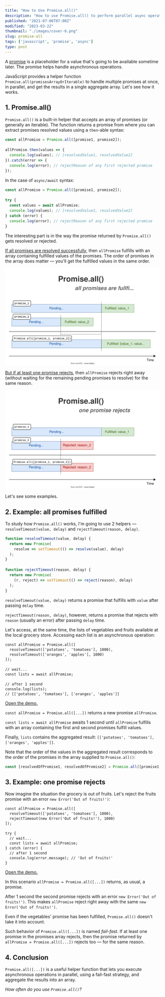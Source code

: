 ```yaml
---
title: "How to Use Promise.all()"
description: "How to use Promise.all() to perform parallel async operations in a fail-fast manner."
published: "2021-07-06T07:00Z"
modified: "2023-03-22"
thumbnail: "./images/cover-6.png"
slug: promise-all
tags: ['javascript', 'promise', 'async']
type: post
---
```


A [promise](/what-is-javascript-promise/) is a placeholder for a value that's going to be available sometime later. The promise helps handle asynchronous operations.  

JavaScript provides a helper function `Promise.all(promisesArrayOrIterable)` to handle multiple promises at once, in parallel, and get the results in a single aggregate array. Let's see how it works.  

<Affiliate type="traversyJavaScript" />

## 1. Promise.all()

`Promise.all()` is a built-in helper that accepts an array of promises (or generally an iterable). The function returns a promise from where you can extract promises resolved values using a `then`-able syntax: 

```javascript
const allPromise = Promise.all([promise1, promise2]);

allPromise.then(values => {
  console.log(values); // [resolvedValue1, resolvedValue2]
}).catch(error => {
  console.log(error); // rejectReason of any first rejected promise
});
```

In the case of `async/await` syntax:

```javascript
const allPromise = Promise.all([promise1, promise2]);

try {
  const values = await allPromise;
  console.log(values); // [resolvedValue1, resolvedValue2]
} catch (error) {
  console.log(error); // rejectReason of any first rejected promise
}
```

The interesting part is in the way the promise returned by `Promise.all()` gets resolved or rejected.  

<u>If all promises are resolved successfully</u>, then `allPromise` fulfills with an array containing fulfilled values of the promises. The order of promises in the array does matter &mdash; you'll get the fulfilled values in the same order.  

![Promise.all() - all fullfilled](./diagrams/diagram-1.svg)

<u>But if at least one promise rejects</u>, then `allPromise` rejects right away (without waiting for the remaining pending promises to resolve) for the same reason.  

![Promise.all() - one rejects](./diagrams/diagram-2.svg)

Let's see some examples.  

## 2. Example: all promises fulfilled

To study how `Promise.all()` works, I'm going to use 2 helpers &mdash; `resolveTimeout(value, delay)` and `rejectTimeout(reason, delay)`.  

```javascript
function resolveTimeout(value, delay) {
  return new Promise(
    resolve => setTimeout(() => resolve(value), delay)
  );
}

function rejectTimeout(reason, delay) {
  return new Promise(
    (r, reject) => setTimeout(() => reject(reason), delay)
  );
}
```

`resolveTimeout(value, delay)` returns a promise that fulfills with `value` after passing `delay` time.  

`rejectTimeout(reason, delay)`, however, returns a promise that rejects with `reason` (usually an error) after passing `delay` time.  

Let's access, at the same time, the lists of vegetables and fruits available at the local grocery store. Accessing each list is an asynchronous operation:  

```javascript{0-3}
const allPromise = Promise.all([
  resolveTimeout(['potatoes', 'tomatoes'], 1000),
  resolveTimeout(['oranges', 'apples'], 1000)
]);

// wait...
const lists = await allPromise;

// after 1 second
console.log(lists); 
// [['potatoes', 'tomatoes'], ['oranges', 'apples']]
```

[Open the demo.](https://codesandbox.io/s/all-promises-fullfilled-2wte0?file=/src/index.js)

`const allPromise = Promise.all([...])` returns a new promise `allPromise`. 

`const lists = await allPromise` awaits 1 second until `allPromise` fulfills with an array containing the first and second promises fulfill values.  

Finally, `lists` contains the aggregated result: `[['potatoes', 'tomatoes'], ['oranges', 'apples']]`.  

Note that the order of the values in the aggregated result corresponds to the order of the promises in the array supplied to `Promise.all()`:

```javascript
const [resolvedOfPromise1, resolvedOfPromise2] = Promise.all([promise1, promise2])
```

## 3. Example: one promise rejects

Now imagine the situation the grocery is out of fruits. Let's reject the fruits promise with an error `new Error('Out of fruits!')`:

```javascript{2,10}
const allPromise = Promise.all([
  resolveTimeout(['potatoes', 'tomatoes'], 1000),
  rejectTimeout(new Error('Out of fruits!'), 1000)
]);

try {
  // wait...
  const lists = await allPromise;
} catch (error) {
  // after 1 second
  console.log(error.message); // 'Out of fruits!'
}
```

[Open the demo.](https://codesandbox.io/s/one-rejects-w5guk?file=/src/index.js)

In this scenario `allPromise = Promise.all([...])` returns, as usual, a promise. 

After 1 second the second promise rejects with an error `new Error('Out of fruits!')`. This makes `allPromise` reject right away with the same `new Error('Out of fruits!')`.  

Even if the vegetables' promise has been fulfilled, `Promise.all()` doesn't take it into account.  

Such behavior of `Promise.all([...])` is named *fail-fast*. If at least one promise in the promises array rejects, then the promise returned by `allPromise = Promise.all([...])` rejects too &mdash; for the same reason.    

## 4. Conclusion

`Promise.all([...])` is a useful helper function that lets you execute asynchronous operations in parallel, using a fail-fast strategy, and aggregate the results into an array.  

*How often do you use `Promise.all()`?*